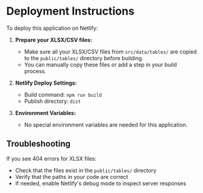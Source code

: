 
# Deployment Instructions

To deploy this application on Netlify:

1. **Prepare your XLSX/CSV files:**
   - Make sure all your XLSX/CSV files from `src/data/tables/` are copied to the `public/tables/` directory before building.
   - You can manually copy these files or add a step in your build process.

2. **Netlify Deploy Settings:**
   - Build command: `npm run build`
   - Publish directory: `dist`

3. **Environment Variables:**
   - No special environment variables are needed for this application.

## Troubleshooting

If you see 404 errors for XLSX files:
- Check that the files exist in the `public/tables/` directory
- Verify that the paths in your code are correct
- If needed, enable Netlify's debug mode to inspect server responses

